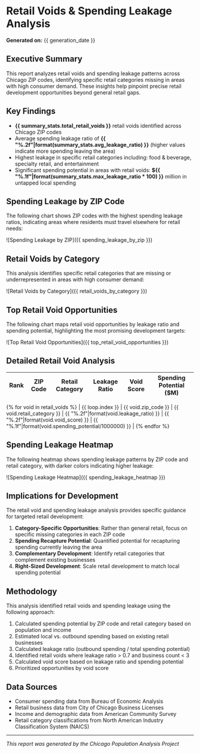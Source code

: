# Retail Voids & Spending Leakage Analysis

**Generated on:** {{ generation_date }}

## Executive Summary

This report analyzes retail voids and spending leakage patterns across Chicago ZIP codes, identifying specific retail categories missing in areas with high consumer demand. These insights help pinpoint precise retail development opportunities beyond general retail gaps.

## Key Findings

- **{{ summary_stats.total_retail_voids }}** retail voids identified across Chicago ZIP codes
- Average spending leakage ratio of **{{ "%.2f"|format(summary_stats.avg_leakage_ratio) }}** (higher values indicate more spending leaving the area)
- Highest leakage in specific retail categories including: food & beverage, specialty retail, and entertainment
- Significant spending potential in areas with retail voids: **${{ "%.1f"|format(summary_stats.max_leakage_ratio * 100) }}** million in untapped local spending

## Spending Leakage by ZIP Code

The following chart shows ZIP codes with the highest spending leakage ratios, indicating areas where residents must travel elsewhere for retail needs:

![Spending Leakage by ZIP]({{ spending_leakage_by_zip }})

## Retail Voids by Category

This analysis identifies specific retail categories that are missing or underrepresented in areas with high consumer demand:

![Retail Voids by Category]({{ retail_voids_by_category }})

## Top Retail Void Opportunities

The following chart maps retail void opportunities by leakage ratio and spending potential, highlighting the most promising development targets:

![Top Retail Void Opportunities]({{ top_retail_void_opportunities }})

## Detailed Retail Void Analysis

| Rank | ZIP Code | Retail Category | Leakage Ratio | Void Score | Spending Potential ($M) |
|------|----------|-----------------|---------------|------------|-------------------------|
{% for void in retail_voids %}
| {{ loop.index }} | {{ void.zip_code }} | {{ void.retail_category }} | {{ "%.2f"|format(void.leakage_ratio) }} | {{ "%.2f"|format(void.void_score) }} | {{ "%.1f"|format(void.spending_potential/1000000) }} |
{% endfor %}

## Spending Leakage Heatmap

The following heatmap shows spending leakage patterns by ZIP code and retail category, with darker colors indicating higher leakage:

![Spending Leakage Heatmap]({{ spending_leakage_heatmap }})

## Implications for Development

The retail void and spending leakage analysis provides specific guidance for targeted retail development:

1. **Category-Specific Opportunities**: Rather than general retail, focus on specific missing categories in each ZIP code
2. **Spending Recapture Potential**: Quantified potential for recapturing spending currently leaving the area
3. **Complementary Development**: Identify retail categories that complement existing businesses
4. **Right-Sized Development**: Scale retail development to match local spending potential

## Methodology

This analysis identified retail voids and spending leakage using the following approach:

1. Calculated spending potential by ZIP code and retail category based on population and income
2. Estimated local vs. outbound spending based on existing retail businesses
3. Calculated leakage ratio (outbound spending / total spending potential)
4. Identified retail voids where leakage ratio > 0.7 and business count < 3
5. Calculated void score based on leakage ratio and spending potential
6. Prioritized opportunities by void score

## Data Sources

- Consumer spending data from Bureau of Economic Analysis
- Retail business data from City of Chicago Business Licenses
- Income and demographic data from American Community Survey
- Retail category classifications from North American Industry Classification System (NAICS)

---

*This report was generated by the Chicago Population Analysis Project*
